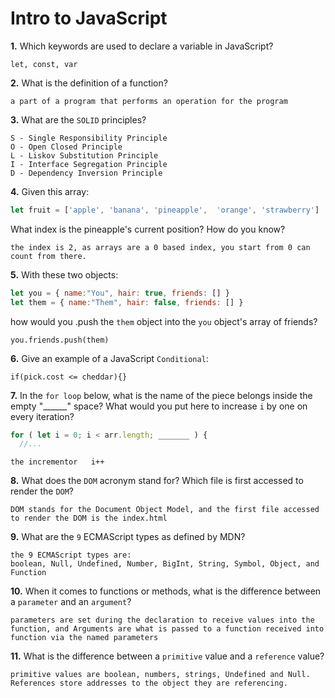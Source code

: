 # Intro to JavaScript

**1.** Which keywords are used to declare a variable in JavaScript?
<!-- enter you answer in the space below -->
```
let, const, var
```
**2.** What is the definition of a function?
<!-- enter you answer in the space below -->
```
a part of a program that performs an operation for the program
```
**3.** What are the `SOLID` principles?
<!-- enter you answer in the space below -->
```
S - Single Responsibility Principle
O - Open Closed Principle
L - Liskov Substitution Principle
I - Interface Segregation Principle
D - Dependency Inversion Principle

```
**4.** Given this array: 
```js
let fruit = ['apple', 'banana', 'pineapple',  'orange', 'strawberry']
``` 
What index is the pineapple's current position? How do you know?
<!-- enter you answer in the space below -->
```
the index is 2, as arrays are a 0 based index, you start from 0 can count from there.
```
**5.** With these two objects: 
```js
let you = { name:"You", hair: true, friends: [] }
let them = { name:"Them", hair: false, friends: [] }
```
how would you .push the `them` object into the `you` object's array of friends?
<!-- enter you answer in the space below -->
```
you.friends.push(them)
```

**6.** Give an example of a JavaScript `Conditional`:
<!-- enter you answer in the space below -->
```
if(pick.cost <= cheddar){}
```
**7.** In the `for loop` below, what is the name of the piece belongs inside the empty "______" space? What would you put here to increase `i` by one on every iteration?
```js
for ( let i = 0; i < arr.length; _______ ) {
  //...
```
<!-- enter you answer in the space below -->
```
the incrementor   i++

```
**8.** What does the `DOM` acronym stand for? Which file is first accessed to render the `DOM`?
<!-- enter you answer in the space below -->
```
DOM stands for the Document Object Model, and the first file accessed to render the DOM is the index.html

```

**9.** What are the `9` ECMAScript types as defined by MDN?
<!-- enter you answer in the space below -->
```
the 9 ECMAScript types are:
boolean, Null, Undefined, Number, BigInt, String, Symbol, Object, and Function
```
**10.** When it comes to functions or methods, what is the difference between a `parameter` and an `argument`?
<!-- enter you answer in the space below -->
```
parameters are set during the declaration to receive values into the function, and Arguments are what is passed to a function received into function via the named parameters

```
**11.** What is the difference between a `primitive` value and a `reference` value?
<!-- enter you answer in the space below -->
```
primitive values are boolean, numbers, strings, Undefined and Null.
References store addresses to the object they are referencing.
```